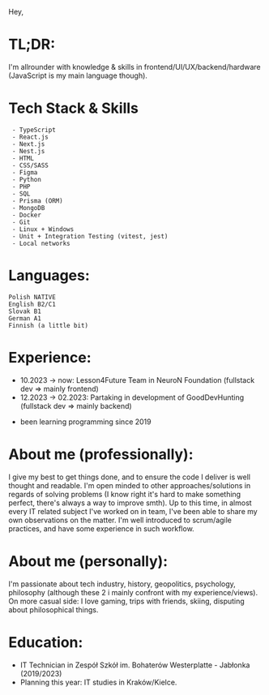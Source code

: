 Hey,
# TL;DR:

I'm allrounder with knowledge & skills in frontend/UI/UX/backend/hardware (JavaScript is my main language though).

# Tech Stack & Skills
```
 - TypeScript
 - React.js
 - Next.js
 - Nest.js
 - HTML
 - CSS/SASS
 - Figma
 - Python
 - PHP
 - SQL
 - Prisma (ORM)
 - MongoDB
 - Docker
 - Git
 - Linux + Windows
 - Unit + Integration Testing (vitest, jest)
 - Local networks
```
# Languages:

    Polish NATIVE
    English B2/C1
    Slovak B1
    German A1
    Finnish (a little bit)

# Experience:
- 10.2023 -> now: Lesson4Future Team in NeuroN Foundation (fullstack dev => mainly frontend)
- 12.2023 -> 02.2023: Partaking in development of GoodDevHunting (fullstack dev => mainly backend)
+ been learning programming since 2019

# About me (professionally):
  I give my best to get things done, and to ensure the code I deliver is well thought and readable.
  I'm open minded to other approaches/solutions in regards of solving problems (I know right it's hard to make something perfect, there's always a way to improve smth).
  Up to this time, in almost every IT related subject I've worked on in team, I've been able to share my own observations on the matter.
  I'm well introduced to scrum/agile practices, and have some experience in such workflow.

# About me (personally):

I'm passionate about tech industry, history, geopolitics, psychology, philosophy (although these 2 i mainly confront with my experience/views). On more casual side: I love gaming, trips with friends, skiing, disputing about philosophical things.

# Education:

- IT Technician in Zespół Szkół im. Bohaterów Westerplatte - Jabłonka (2019/2023) 
- Planning this year: IT studies in Kraków/Kielce.

<!---
szymonkadas/szymonkadas is a ✨ special ✨ repository because its `README.md` (this file) appears on your GitHub profile.
You can click the Preview link to take a look at your changes.
--->
